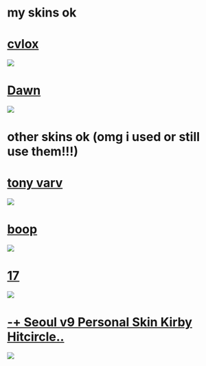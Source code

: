 # my skins ok

# [cvlox](https://drive.google.com/uc?export=download&id=1ivcCfEHxYYVgXApXGMeoHZGqPaJi58jI)
![](https://i.imgur.com/bmRLG2o.jpg)

# [Dawn](https://drive.google.com/uc?export=download&id=1bQZt92S7WjUc76b2tdQApHxkNvzGxxR6)
![](https://i.imgur.com/5ghipYe.jpg)

# other skins ok (omg i used or still use them!!!)

# [tony varv](https://mega.nz/file/5WZ1TCDb#kGvBLznI9aH-KxbBQsIkOl5Lumaeere0Jn9rj7qaP4Q)
![](https://osu.ppy.sh/ss/15626158/88a1)

# [boop](https://mega.nz/file/Fb5kGSZT#DhQ6vXx1L-0ndf6sr4yoNwE6kwnvjDA1PgK4Ev5GkLs)
![](https://osu.ppy.sh/ss/14733957/6cce)

# [17](https://circle-people.com/wp-content/Skins/Cookiezi/Cookiezi%2017%202016-02-27.osk)
![](https://shigeskinss.s-ul.eu/QCnNRWem)

# [-+ Seoul v9 Personal Skin Kirby Hitcircle..](https://shigeskinss.s-ul.eu/gEfiNoTv)
![](https://i.imgur.com/CD6mvWT.png)
